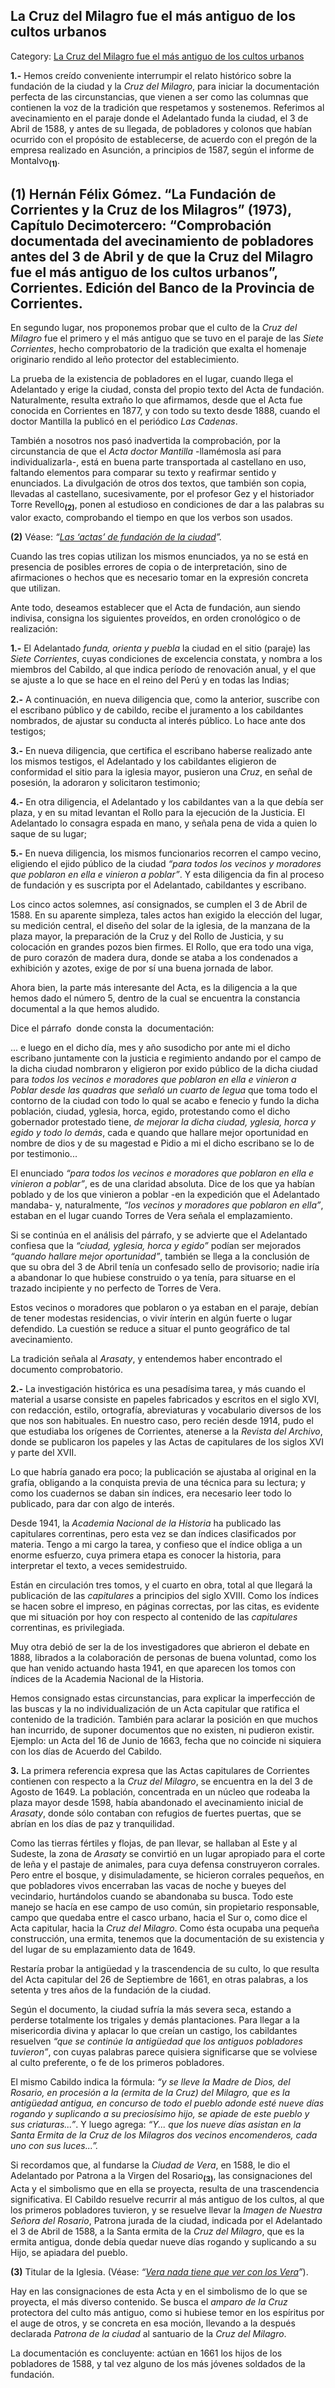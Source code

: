 ## La Cruz del Milagro fue el más antiguo de los cultos urbanos

Category: [La Cruz del Milagro fue el más antiguo de los cultos urbanos](http://descubrircorrientes.com.ar/2012/index.php/1391-historia-desde-el-origen-hasta-1814/corrientes-colonial-primeras-noticias/el-milagro-de-la-cruz/el-milagro-de-la-cruz-cuando-se-cumplio/la-cruz-del-milagro-fue-el-mas-antiguo-de-los-cultos-urbanos)

**1.-** Hemos creído conveniente interrumpir el relato histórico sobre la fundación de la ciudad y la _Cruz del Milagro_, para iniciar la documentación perfecta de las circunstancias, que vienen a ser como las columnas que contienen la voz de la tradición que respetamos y sostenemos. Referimos al avecinamiento en el paraje donde el Adelantado funda la ciudad, el 3 de Abril de 1588, y antes de su llegada, de pobladores y colonos que habían ocurrido con el propósito de establecerse, de acuerdo con el pregón de la empresa realizado en Asunción, a principios de 1587, según el informe de Montalvo<sub><strong>(1)</strong></sub>.

## **(1)** Hernán Félix Gómez. “La Fundación de Corrientes y la Cruz de los Milagros” (1973), Capítulo Decimotercero: “Comprobación documentada del avecinamiento de pobladores antes del 3 de Abril y de que la Cruz del Milagro fue el más antiguo de los cultos urbanos”, Corrientes. Edición del Banco de la Provincia de Corrientes.

En segundo lugar, nos proponemos probar que el culto de la _Cruz del Milagro_ fue el primero y el más antiguo que se tuvo en el paraje de las _Siete Corrientes_, hecho comprobatorio de la tradición que exalta el homenaje originario rendido al leño protector del establecimiento.

La prueba de la existencia de pobladores en el lugar, cuando llega el Adelantado y erige la ciudad, consta del propio texto del Acta de fundación. Naturalmente, resulta extraño lo que afirmamos, desde que el Acta fue conocida en Corrientes en 1877, y con todo su texto desde 1888, cuando el doctor Mantilla la publicó en el periódico _Las Cadenas_.

También a nosotros nos pasó inadvertida la comprobación, por la circunstancia de que el _Acta doctor Mantilla_ -llamémosla así para individualizarla-, está en buena parte transportada al castellano en uso, faltando elementos para comparar su texto y reafirmar sentido y enunciados. La divulgación de otros dos textos, que también son copia, llevadas al castellano, sucesivamente, por el profesor Gez y el historiador Torre Revello<sub><strong>(2)</strong></sub>, ponen al estudioso en condiciones de dar a las palabras su valor exacto, comprobando el tiempo en que los verbos son usados.

**(2)** Véase: _“[Las ‘actas’ de fundación de la ciudad](http://descubrircorrientes.com.ar/2012/index.php/1391-historia-desde-el-origen-hasta-1814/corrientes-colonial-primeras-noticias/el-milagro-de-la-cruz/el-milagro-de-la-cruz-cuando-se-cumplio/index.php?option=com_content&view=category&id=1380&Itemid=478)”._

Cuando las tres copias utilizan los mismos enunciados, ya no se está en presencia de posibles errores de copia o de interpretación, sino de afirmaciones o hechos que es necesario tomar en la expresión concreta que utilizan.

Ante todo, deseamos establecer que el Acta de fundación, aun siendo indivisa, consigna los siguientes proveídos, en orden cronológico o de realización:

**1.-** El Adelantado _funda, orienta y puebla_ la ciudad en el sitio (paraje) las _Siete Corrientes_, cuyas condiciones de excelencia constata, y nombra a los miembros del Cabildo, al que indica período de renovación anual, y el que se ajuste a lo que se hace en el reino del Perú y en todas las Indias;

**2.-** A continuación, en nueva diligencia que, como la anterior, suscribe con el escribano público y de cabildo, recibe el juramento a los cabildantes nombrados, de ajustar su conducta al interés público. Lo hace ante dos testigos;

**3.-** En nueva diligencia, que certifica el escribano haberse realizado ante los mismos testigos, el Adelantado y los cabildantes eligieron de conformidad el sitio para la iglesia mayor, pusieron una _Cruz_, en señal de posesión, la adoraron y solicitaron testimonio;

**4.-** En otra diligencia, el Adelantado y los cabildantes van a la que debía ser plaza, y en su mitad levantan el Rollo para la ejecución de la Justicia. El Adelantado lo consagra espada en mano, y señala pena de vida a quien lo saque de su lugar;

**5.-** En nueva diligencia, los mismos funcionarios recorren el campo vecino, eligiendo el ejido público de la ciudad _“para todos los vecinos y moradores que poblaron en ella e vinieron a poblar”_. Y esta diligencia da fin al proceso de fundación y es suscripta por el Adelantado, cabildantes y escribano.

Los cinco actos solemnes, así consignados, se cumplen el 3 de Abril de 1588. En su aparente simpleza, tales actos han exigido la elección del lugar, su medición central, el diseño del solar de la iglesia, de la manzana de la plaza mayor, la preparación de la Cruz y del Rollo de Justicia, y su colocación en grandes pozos bien firmes. El Rollo, que era todo una viga, de puro corazón de madera dura, donde se ataba a los condenados a exhibición y azotes, exige de por sí una buena jornada de labor.

Ahora bien, la parte más interesante del Acta, es la diligencia a la que hemos dado el número 5, dentro de la cual se encuentra la constancia documental a la que hemos aludido.

Dice el párrafo  donde consta la  documentación:

... e luego en el dicho día, mes y año susodicho por ante mi el dicho escribano juntamente con la justicia e regimiento andando por el campo de la dicha ciudad nombraron y eligieron por exido público de la dicha ciudad para _todos los vecinos e moradores que poblaron en ella e vinieron a Poblar desde las quadras que señaló un cuarto de legua_ que toma todo el contorno de la ciudad con todo lo qual se acabo e fenecio y fundo la dicha población, ciudad, yglesia, horca, egido, protestando como el dicho gobernador protestado tiene, _de mejorar la dicha ciudad, yglesia, horca y egido y todo lo demás_, cada e quando que hallare mejor oportunidad en nombre de dios y de su magestad e Pidio a mi el dicho escribano se lo de por testimonio...

El enunciado _“para todos los vecinos e moradores que poblaron en ella e vinieron a poblar”_, es de una claridad absoluta. Dice de los que ya habían poblado y de los que vinieron a poblar -en la expedición que el Adelantado mandaba- y, naturalmente, _“los vecinos y moradores que poblaron en ella”_, estaban en el lugar cuando Torres de Vera señala el emplazamiento.

Si se continúa en el análisis del párrafo, y se advierte que el Adelantado confiesa que la _“ciudad, yglesia, horca y egido”_ podían ser mejorados _“quando hallare mejor oportunidad”_, también se llega a la conclusión de que su obra del 3 de Abril tenía un confesado sello de provisorio; nadie iría a abandonar lo que hubiese construido o ya tenía, para situarse en el trazado incipiente y no perfecto de Torres de Vera.

Estos vecinos o moradores que poblaron o ya estaban en el paraje, debían de tener modestas residencias, o vivir ínterin en algún fuerte o lugar defendido. La cuestión se reduce a situar el punto geográfico de tal avecinamiento.

La tradición señala al _Arasaty_, y entendemos haber encontrado el documento comprobatorio.

**2.-** La investigación histórica es una pesadísima tarea, y más cuando el material a usarse consiste en papeles fabricados y escritos en el siglo XVI, con redacción, estilo, ortografía, abreviaturas y vocabulario diversos de los que nos son habituales. En nuestro caso, pero recién desde 1914, pudo el que estudiaba los orígenes de Corrientes, atenerse a la _Revista del Archivo_, donde se publicaron los papeles y las Actas de capitulares de los siglos XVI y parte del XVII.

Lo que habría ganado era poco; la publicación se ajustaba al original en la grafía, obligando a la conquista previa de una técnica para su lectura; y como los cuadernos se daban sin índices, era necesario leer todo lo publicado, para dar con algo de interés.

Desde 1941, la _Academia Nacional de la Historia_ ha publicado las capitulares correntinas, pero esta vez se dan índices clasificados por materia. Tengo a mi cargo la tarea, y confieso que el índice obliga a un enorme esfuerzo, cuya primera etapa es conocer la historia, para interpretar el texto, a veces semidestruido.

Están en circulación tres tomos, y el cuarto en obra, total al que llegará la publicación de las _capitulares_ a principios del siglo XVIII. Como los índices se hacen sobre el impreso, en páginas correctas, por las citas, es evidente que mi situación por hoy con respecto al contenido de las _capitulares_ correntinas, es privilegiada.

Muy otra debió de ser la de los investigadores que abrieron el debate en 1888, librados a la colaboración de personas de buena voluntad, como los que han venido actuando hasta 1941, en que aparecen los tomos con índices de la Academia Nacional de la Historia.

Hemos consignado estas circunstancias, para explicar la imperfección de las buscas y la no individualización de un Acta capitular que ratifica el contenido de la tradición. También para aclarar la posición en que muchos han incurrido, de suponer documentos que no existen, ni pudieron existir. Ejemplo: un Acta del 16 de Junio de 1663, fecha que no coincide ni siquiera con los días de Acuerdo del Cabildo.

**3.** La primera referencia expresa que las Actas capitulares de Corrientes contienen con respecto a la _Cruz del Milagro_, se encuentra en la del 3 de Agosto de 1649. La población, concentrada en un núcleo que rodeaba la plaza mayor desde 1598, había abandonado el avecinamiento inicial de _Arasaty_, donde sólo contaban con refugios de fuertes puertas, que se abrían en los días de paz y tranquilidad.

Como las tierras fértiles y flojas, de pan llevar, se hallaban al Este y al Sudeste, la zona de _Arasaty_ se convirtió en un lugar apropiado para el corte de leña y el pastaje de animales, para cuya defensa construyeron corrales. Pero entre el bosque, y disimuladamente, se hicieron corrales pequeños, en que pobladores vivos encerraban las vacas de noche y bueyes del vecindario, hurtándolos cuando se abandonaba su busca. Todo este manejo se hacía en ese campo de uso común, sin propietario responsable, campo que quedaba entre el casco urbano, hacia el Sur o, como dice el Acta capitular, hacia la _Cruz del Milagro_. Como ésta ocupaba una pequeña construcción, una ermita, tenemos que la documentación de su existencia y del lugar de su emplazamiento data de 1649.

Restaría probar la antigüedad y la trascendencia de su culto, lo que resulta del Acta capitular del 26 de Septiembre de 1661, en otras palabras, a los setenta y tres años de la fundación de la ciudad.

Según el documento, la ciudad sufría la más severa seca, estando a perderse totalmente los trigales y demás plantaciones. Para llegar a la misericordia divina y aplacar lo que creían un castigo, los cabildantes resuelven _“que se continúe la antigüedad que los antiguos pobladores tuvieron”_, con cuyas palabras parece quisiera significarse que se volviese al culto preferente, o fe de los primeros pobladores.

El mismo Cabildo indica la fórmula: _“y se lleve la Madre de Dios, del Rosario, en procesión a la (ermita de la Cruz) del Milagro, que es la antigüedad antigua, en concurso de todo el pueblo adonde esté nueve días rogando y suplicando a su preciosísimo hijo, se apiade de este pueblo y sus criaturas...”_. Y luego agrega: _“Y... que los nueve días asistan en la Santa Ermita de la Cruz de los Milagros dos vecinos encomenderos, cada uno con sus luces...”._

Si recordamos que, al fundarse la _Ciudad de Vera_, en 1588, le dio el Adelantado por Patrona a la Virgen del Rosario<sub><strong>(3)</strong></sub>, las consignaciones del Acta y el simbolismo que en ella se proyecta, resulta de una trascendencia significativa. El Cabildo resuelve recurrir al más antiguo de los cultos, al que los primeros pobladores tuvieron, y se resuelve llevar la _Imagen de Nuestra Señora del Rosario_, Patrona jurada de la ciudad, indicada por el Adelantado el 3 de Abril de 1588, a la Santa ermita de la _Cruz del Milagro_, que es la ermita antigua, donde debía quedar nueve días rogando y suplicando a su Hijo, se apiadara del pueblo.

**(3)** Titular de la Iglesia. (Véase: _“[Vera nada tiene que ver con los Vera](http://descubrircorrientes.com.ar/2012/index.php/1391-historia-desde-el-origen-hasta-1814/corrientes-colonial-primeras-noticias/el-milagro-de-la-cruz/el-milagro-de-la-cruz-cuando-se-cumplio/index.php?option=com_content&view=category&id=1385&Itemid=500)”_).

Hay en las consignaciones de esta Acta y en el simbolismo de lo que se proyecta, el más diverso contenido. Se busca el _amparo de la Cruz_ protectora del culto más antiguo, como si hubiese temor en los espíritus por el auge de otros, y se concreta en esa moción, llevando a la después declarada _Patrona de la ciudad_ al santuario de la _Cruz del Milagro_.

La documentación es concluyente: actúan en 1661 los hijos de los pobladores de 1588, y tal vez alguno de los más jóvenes soldados de la fundación.